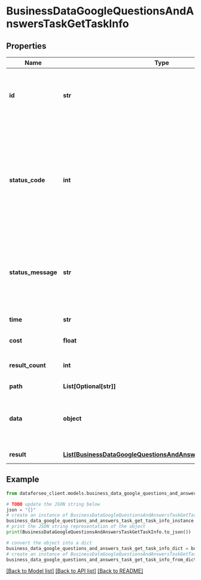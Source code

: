 # BusinessDataGoogleQuestionsAndAnswersTaskGetTaskInfo


## Properties

Name | Type | Description | Notes
------------ | ------------- | ------------- | -------------
**id** | **str** | task identifier unique task identifier in our system in the UUID format | [optional] 
**status_code** | **int** | status code of the task generated by DataForSEO, can be within the following range: 10000-60000 you can find the full list of the response codes here | [optional] 
**status_message** | **str** | informational message of the task you can find the full list of general informational messages here | [optional] 
**time** | **str** | execution time, seconds | [optional] 
**cost** | **float** | total tasks cost, USD | [optional] 
**result_count** | **int** | number of elements in the result array | [optional] 
**path** | **List[Optional[str]]** | URL path | [optional] 
**data** | **object** | contains the same parameters that you specified in the POST request | [optional] 
**result** | [**List[BusinessDataGoogleQuestionsAndAnswersTaskGetResultInfo]**](BusinessDataGoogleQuestionsAndAnswersTaskGetResultInfo.md) | array of results | [optional] 

## Example

```python
from dataforseo_client.models.business_data_google_questions_and_answers_task_get_task_info import BusinessDataGoogleQuestionsAndAnswersTaskGetTaskInfo

# TODO update the JSON string below
json = "{}"
# create an instance of BusinessDataGoogleQuestionsAndAnswersTaskGetTaskInfo from a JSON string
business_data_google_questions_and_answers_task_get_task_info_instance = BusinessDataGoogleQuestionsAndAnswersTaskGetTaskInfo.from_json(json)
# print the JSON string representation of the object
print(BusinessDataGoogleQuestionsAndAnswersTaskGetTaskInfo.to_json())

# convert the object into a dict
business_data_google_questions_and_answers_task_get_task_info_dict = business_data_google_questions_and_answers_task_get_task_info_instance.to_dict()
# create an instance of BusinessDataGoogleQuestionsAndAnswersTaskGetTaskInfo from a dict
business_data_google_questions_and_answers_task_get_task_info_from_dict = BusinessDataGoogleQuestionsAndAnswersTaskGetTaskInfo.from_dict(business_data_google_questions_and_answers_task_get_task_info_dict)
```
[[Back to Model list]](../README.md#documentation-for-models) [[Back to API list]](../README.md#documentation-for-api-endpoints) [[Back to README]](../README.md)


